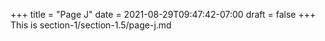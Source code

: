 +++
title = "Page J"
date = 2021-08-29T09:47:42-07:00
draft = false
+++
This is section-1/section-1.5/page-j.md
